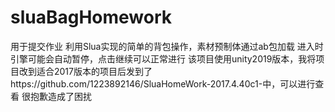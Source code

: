 # sluaBagHomework
用于提交作业
利用Slua实现的简单的背包操作，素材预制体通过ab包加载
进入时引擎可能会自动暂停，点击继续可以正常进行
该项目使用unity2019版本，我将项目改到适合2017版本的项目后发到了https://github.com/1223892146/SluaHomeWork-2017.4.40c1-中，可以进行查看
很抱歉造成了困扰
